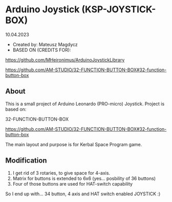 ﻿Arduino Joystick (KSP-JOYSTICK-BOX)
==============================
10.04.2023
* Created by: Mateusz Magdycz
* BASED ON (CREDITS FOR):

https://github.com/MHeironimus/ArduinoJoystickLibrary

https://github.com/AM-STUDIO/32-FUNCTION-BUTTON-BOX#32-function-button-box


About
-----
This is a small project of Arduino Leonardo (PRO-micro) Joystick.
Project is based on:

32-FUNCTION-BUTTON-BOX

https://github.com/AM-STUDIO/32-FUNCTION-BUTTON-BOX#32-function-button-box
 
The main layout and purpose is for Kerbal Space Program game. 

Modification
------------

1. I get rid of 3 rotaries, to give space for 4-axis.
2. Matrix for buttons is extended to 6x6 (yes... posbility of 36 buttons)
3. Four of those buttons are used for HAT-switch capability

So I end up with... 34 button, 4 axis and HAT switch enabled JOYSTICK :)

